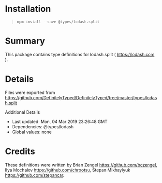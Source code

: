 # Installation
> `npm install --save @types/lodash.split`

# Summary
This package contains type definitions for lodash.split ( https://lodash.com ).

# Details
Files were exported from https://github.com/DefinitelyTyped/DefinitelyTyped/tree/master/types/lodash.split

Additional Details
 * Last updated: Mon, 04 Mar 2019 23:26:48 GMT
 * Dependencies: @types/lodash
 * Global values: none

# Credits
These definitions were written by Brian Zengel <https://github.com/bczengel>, Ilya Mochalov <https://github.com/chrootsu>, Stepan Mikhaylyuk <https://github.com/stepancar>.
